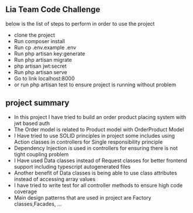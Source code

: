<p align="center">
</p>

## Lia Team Code Challenge

below is the list of steps to perform in order to use the project

- clone the project
- Run composer install
- Run cp .env.example .env
- Run php artisan key:generate
- Run php artisan migrate
- php artisan jwt:secret
- Run php artisan serve
- Go to link localhost:8000
- or run php artisan test to ensure project is running without problem

## project summary

- In this project I have tried to build an order product placing system with jwt based auth
- The Order model is related to Product model with OrderProduct Model
- I Have tried to use SOLID principles in project some includes using Action classes in controllers for Single responsibility principle
- Dependency Injection is used in controllers for ensuring there is not tight coupling problem
- I Have used Data classes instead of Request classes for better frontend support including typescript autogenerated files
- Another benefit of Data classes is being able to use class attributes instead of accessing array values
- I have tried to write test for all controller methods to ensure high code coverage
- Main design patterns that are used in project are Factory classes,Facades, ...
